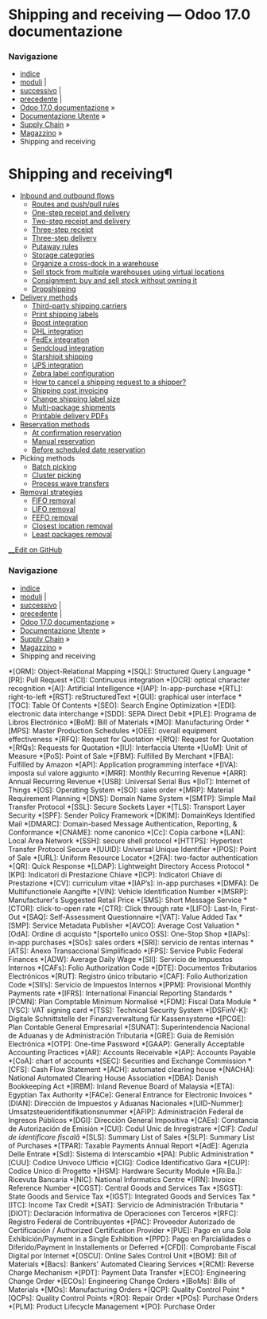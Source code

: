 # Shipping and receiving — Odoo 17.0 documentazione

### Navigazione

  * [indice](../../../genindex.html "Indice generale")
  * [moduli](../../../py-modindex.html "Indice del modulo Python") |
  * [successivo](shipping_receiving/daily_operations.html "Inbound and outbound flows") |
  * [precedente](warehouses_storage/reporting/aging.html "Inventory aging report") |
  * [Odoo 17.0 documentazione](../../../index-2.html) »
  * [Documentazione Utente](../../../applications.html) »
  * [Supply Chain](../../inventory_and_mrp.html) »
  * [Magazzino](../inventory.html) »
  * Shipping and receiving



# Shipping and receiving¶

  * [Inbound and outbound flows](shipping_receiving/daily_operations.html)
    * [Routes and push/pull rules](shipping_receiving/daily_operations/use_routes.html)
    * [One-step receipt and delivery](shipping_receiving/daily_operations/receipts_delivery_one_step.html)
    * [Two-step receipt and delivery](shipping_receiving/daily_operations/receipts_delivery_two_steps.html)
    * [Three-step receipt](shipping_receiving/daily_operations/receipts_three_steps.html)
    * [Three-step delivery](shipping_receiving/daily_operations/delivery_three_steps.html)
    * [Putaway rules](shipping_receiving/daily_operations/putaway.html)
    * [Storage categories](shipping_receiving/daily_operations/storage_category.html)
    * [Organize a cross-dock in a warehouse](shipping_receiving/daily_operations/cross_dock.html)
    * [Sell stock from multiple warehouses using virtual locations](shipping_receiving/daily_operations/stock_warehouses.html)
    * [Consignment: buy and sell stock without owning it](shipping_receiving/daily_operations/owned_stock.html)
    * [Dropshipping](shipping_receiving/daily_operations/dropshipping.html)
  * [Delivery methods](shipping_receiving/setup_configuration.html)
    * [Third-party shipping carriers](shipping_receiving/setup_configuration/third_party_shipper.html)
    * [Print shipping labels](shipping_receiving/setup_configuration/labels.html)
    * [Bpost integration](shipping_receiving/setup_configuration/bpost.html)
    * [DHL integration](shipping_receiving/setup_configuration/dhl_credentials.html)
    * [FedEx integration](shipping_receiving/setup_configuration/fedex.html)
    * [Sendcloud integration](shipping_receiving/setup_configuration/sendcloud_shipping.html)
    * [Starshipit shipping](shipping_receiving/setup_configuration/starshipit_shipping.html)
    * [UPS integration](shipping_receiving/setup_configuration/ups_credentials.html)
    * [Zebra label configuration](shipping_receiving/setup_configuration/zebra.html)
    * [How to cancel a shipping request to a shipper?](shipping_receiving/setup_configuration/cancel.html)
    * [Shipping cost invoicing](shipping_receiving/setup_configuration/invoicing.html)
    * [Change shipping label size](shipping_receiving/setup_configuration/label_type.html)
    * [Multi-package shipments](shipping_receiving/setup_configuration/multipack.html)
    * [Printable delivery PDFs](shipping_receiving/setup_configuration/print_on_validation.html)
  * [Reservation methods](shipping_receiving/reservation_methods.html)
    * [At confirmation reservation](shipping_receiving/reservation_methods/at_confirmation.html)
    * [Manual reservation](shipping_receiving/reservation_methods/manually.html)
    * [Before scheduled date reservation](shipping_receiving/reservation_methods/before_scheduled_date.html)
  * Picking methods
    * [Batch picking](shipping_receiving/picking_methods/batch.html)
    * [Cluster picking](shipping_receiving/picking_methods/cluster.html)
    * [Process wave transfers](shipping_receiving/picking_methods/wave.html)
  * [Removal strategies](shipping_receiving/removal_strategies.html)
    * [FIFO removal](shipping_receiving/removal_strategies/fifo.html)
    * [LIFO removal](shipping_receiving/removal_strategies/lifo.html)
    * [FEFO removal](shipping_receiving/removal_strategies/fefo.html)
    * [Closest location removal](shipping_receiving/removal_strategies/closest_location.html)
    * [Least packages removal](shipping_receiving/removal_strategies/least_packages.html)



[ __Edit on GitHub](https://github.com/odoo/documentation/edit/17.0/content/applications/inventory_and_mrp/inventory/shipping_receiving.rst)

### Navigazione

  * [indice](../../../genindex.html "Indice generale")
  * [moduli](../../../py-modindex.html "Indice del modulo Python") |
  * [successivo](shipping_receiving/daily_operations.html "Inbound and outbound flows") |
  * [precedente](warehouses_storage/reporting/aging.html "Inventory aging report") |
  * [Odoo 17.0 documentazione](../../../index-2.html) »
  * [Documentazione Utente](../../../applications.html) »
  * [Supply Chain](../../inventory_and_mrp.html) »
  * [Magazzino](../inventory.html) »
  * Shipping and receiving


  *[ORM]: Object-Relational Mapping
  *[SQL]: Structured Query Language
  *[PR]: Pull Request
  *[CI]: Continuous integration
  *[OCR]: optical character recognition
  *[AI]: Artificial Intelligence
  *[IAP]: In-app-purchase
  *[RTL]: right-to-left
  *[RST]: reStructuredText
  *[GUI]: graphical user interface
  *[TOC]: Table Of Contents
  *[SEO]: Search Engine Optimization
  *[EDI]: electronic data interchange
  *[SDD]: SEPA Direct Debit
  *[PLE]: Programa de Libros Electrónico
  *[BoM]: Bill of Materials
  *[MO]: Manufacturing Order
  *[MPS]: Master Production Schedules
  *[OEE]: overall equipment effectiveness
  *[RFQ]: Request for Quotation
  *[RfQ]: Request for Quotation
  *[RfQs]: Requests for Quotation
  *[IU]: Interfaccia Utente
  *[UoM]: Unit of Measure
  *[PoS]: Point of Sale
  *[FBM]: Fulfilled By Merchant
  *[FBA]: Fulfilled by Amazon
  *[API]: Application programming interface
  *[IVA]: imposta sul valore aggiunto
  *[MRR]: Monthly Recurring Revenue
  *[ARR]: Annual Recurring Revenue
  *[USB]: Universal Serial Bus
  *[IoT]: Internet of Things
  *[OS]: Operating System
  *[SO]: sales order
  *[MRP]: Material Requirement Planning
  *[DNS]: Domain Name System
  *[SMTP]: Simple Mail Transfer Protocol
  *[SSL]: Secure Sockets Layer
  *[TLS]: Transport Layer Security
  *[SPF]: Sender Policy Framework
  *[DKIM]: DomainKeys Identified Mail
  *[DMARC]: Domain-based Message Authentication, Reporting, & Conformance
  *[CNAME]: nome canonico
  *[Cc]: Copia carbone
  *[LAN]: Local Area Network
  *[SSH]: secure shell protocol
  *[HTTPS]: Hypertext Transfer Protocol Secure
  *[UUID]: Universal Unique Identifier
  *[POS]: Point of Sale
  *[URL]: Uniform Resource Locator
  *[2FA]: two-factor authentication
  *[QR]: Quick Response
  *[LDAP]: Lightweight Directory Access Protocol
  *[KPI]: Indicatori di Prestazione Chiave
  *[ICP]: Indicatori Chiave di Prestazione
  *[CV]: curriculum vitae
  *[IAP’s]: in-app purchases
  *[DMFA]: De Multifunctionele Aangifte
  *[VIN]: Vehicle Identification Number
  *[MSRP]: Manufacturer's Suggested Retail Price
  *[SMS]: Short Message Service
  *[CTOR]: click-to-open rate
  *[CTR]: Click through rate
  *[LIFO]: Last-In, First-Out
  *[SAQ]: Self-Assessment Questionnaire
  *[VAT]: Value Added Tax
  *[SMP]: Service Metadata Publisher
  *[AVCO]: Average Cost Valuation
  *[OdA]: Ordine di acquisto
  *[sportello unico OSS]: One-Stop Shop
  *[IAPs]: in-app purchases
  *[SOs]: sales orders
  *[SRI]: servicio de rentas internas
  *[ATS]: Anexo Transaccional Simplificado
  *[FPS]: Service Public Federal Finances
  *[ADW]: Average Daily Wage
  *[SII]: Servicio de Impuestos Internos
  *[CAFs]: Folio Authorization Code
  *[DTE]: Documentos Tributarios Electrónicos
  *[RUT]: Registro único tributario
  *[CAF]: Folio Authorization Code
  *[SII’s]: Servicio de Impuestos Internos
  *[PPM]: Provisional Monthly Payments rate
  *[IFRS]: International Financial Reporting Standards
  *[PCMN]: Plan Comptable Minimum Normalisé
  *[FDM]: Fiscal Data Module
  *[VSC]: VAT signing card
  *[TSS]: Technical Security System
  *[DSFinV-K]: Digitale Schnittstelle der Finanzverwaltung für Kassensysteme
  *[PCGE]: Plan Contable General Empresarial
  *[SUNAT]: Superintendencia Nacional de Aduanas y de Administración Tributaria
  *[GRE]: Guía de Remisión Electrónica
  *[OTP]: One-time Password
  *[GAAP]: Generally Acceptable Accounting Practices
  *[AR]: Accounts Receivable
  *[AP]: Accounts Payable
  *[CoA]: chart of accounts
  *[SEC]: Securities and Exchange Commission
  *[CFS]: Cash Flow Statement
  *[ACH]: automated clearing house
  *[NACHA]: National Automated Clearing House Association
  *[DBA]: Danish Bookkeeping Act
  *[IRBM]: Inland Revenue Board of Malaysia
  *[ETA]: Egyptian Tax Authority
  *[FACe]: General Entrance for Electronic Invoices
  *[DIAN]: Dirección de Impuestos y Aduanas Nacionales
  *[UID-Nummer]: Umsatzsteueridentifikationsnummer
  *[AFIP]: Administración Federal de Ingresos Públicos
  *[DGI]: Dirección General Impositiva
  *[CAEs]: Constancia de Autorización de Emisión
  *[CUI]: Codul Unic de Inregistrare
  *[CIF]: *Codul de identificare fiscală*
  *[SLS]: Summary List of Sales
  *[SLP]: Summary List of Purchases
  *[TPAR]: Taxable Payments Annual Report
  *[AdE]: Agenzia Delle Entrate
  *[SdI]: Sistema di Interscambio
  *[PA]: Public Administration
  *[CUU]: Codice Univoco Ufficio
  *[CIG]: Codice Identificativo Gara
  *[CUP]: Codice Unico di Progetto
  *[HSM]: Hardware Security Module
  *[Ri.Ba.]: Ricevuta Bancaria
  *[NIC]: National Informatics Centre
  *[IRN]: Invoice Reference Number
  *[CGST]: Central Goods and Services Tax
  *[SGST]: State Goods and Service Tax
  *[IGST]: Integrated Goods and Services Tax
  *[ITC]: Income Tax Credit
  *[SAT]: Servicio de Administración Tributaria
  *[DIOT]: Declaración Informativa de Operaciones con Terceros
  *[RFC]: Registro Federal de Contribuyentes
  *[PAC]: Proveedor Autorizado de Certificación / Authorized Certification Provider
  *[PUE]: Pago en una Sola Exhibición/Payment in a Single Exhibition
  *[PPD]: Pago en Parcialidades o Diferido/Payment in Installements or Deferred
  *[CFDI]: Comprobante Fiscal Digital por Internet
  *[OSCU]: Online Sales Control Unit
  *[BOM]: Bill of Materials
  *[Bacs]: Bankers' Automated Clearing Services
  *[RCM]: Reverse Charge Mechanism
  *[PDT]: Payment Data Transfer
  *[ECO]: Engineering Change Order
  *[ECOs]: Engineering Change Orders
  *[BoMs]: Bills of Materials
  *[MOs]: Manufacturing Orders
  *[QCP]: Quality Control Point
  *[QCPs]: Quality Control Points
  *[RO]: Repair Order
  *[POs]: Purchase Orders
  *[PLM]: Product Lifecycle Management
  *[PO]: Purchase Order